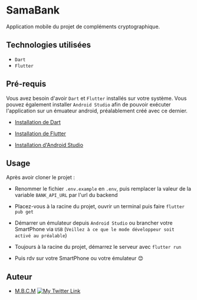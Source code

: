 # SamaBank

Application mobile du projet de compléments cryptographique.

## Technologies utilisées

- `Dart`
- `Flutter`

## Pré-requis

Vous avez besoin d'avoir `Dart` et `Flutter` installés sur votre système. Vous pouvez également installer `Android Studio` afin de pouvoir exécuter 
l'application sur un émuateur android, préalablement créé avec ce dernier.

- [Installation de Dart](https://dart.dev/get-dart)

- [Installation de Flutter](https://flutter.dev/docs/get-started/install)

- [Installation d'Android Studio](https://developer.android.com/studio?hl=fr)

## Usage

Après avoir cloner le projet :

- Renommer le fichier `.env.example` en `.env`, puis remplacer la valeur de la variable `BANK_API_URL` par l'url du backend

- Placez-vous à la racine du projet, ouvrir un terminal puis faire `flutter pub get`

- Démarrer un émulateur depuis `Android Studio` ou brancher votre SmartPhone via `USB` (`Veillez à ce que le mode développeur soit activé au préalable`)

- Toujours à la racine du projet, démarrez le serveur avec `flutter run`

- Puis rdv sur votre SmartPhone ou votre émulateur 😊

## Auteur

- [M.B.C.M](https://github.com/PapiHack)
  [![My Twitter Link](https://img.shields.io/twitter/follow/the_it_dev?style=social)](https://twitter.com/the_it_dev)
